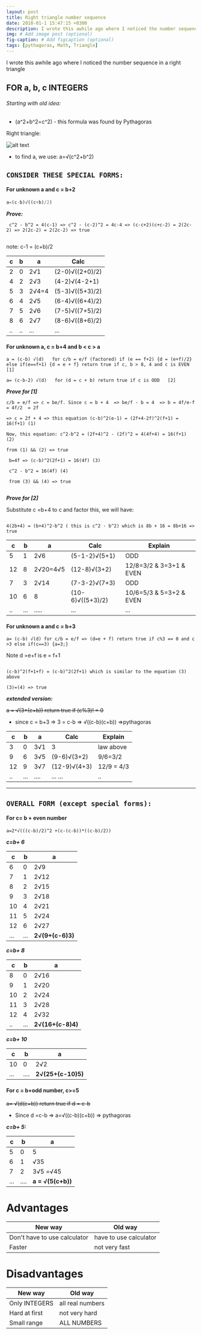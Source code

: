 ```yaml
---
layout: post
title: Right triangle number sequence
date: 2018-01-1 15:47:15 +0300
description: I wrote this awhile ago where I noticed the number sequence in a right triangle. # Add post description (optional)
img: # Add image post (optional)
fig-caption: # Add figcaption (optional)
tags: [pythagoras, Math, Triangle]
---
```


I wrote this awhile ago where I noticed the number sequence in a right triangle

## FOR a, b, c INTEGERS

###### Starting with old idea:

- (a^2+b^2=c^2) - this formula was found by Pythagoras 

Right triangle: 

![alt text](https://upload.wikimedia.org/wikipedia/commons/thumb/6/6f/Rtriangle.svg/220px-Rtriangle.svg.png)

- to find a, we use: a=√(c^2+b^2) 

## `CONSIDER THESE SPECIAL FORMS: `

#### For unknown a and c = b+2

```javascript
a=(c-b)√((c+b)/2) 

```
**_Prove:_** 

```
 c^2 - b^2 = 4(c-1) => c^2 - (c-2)^2 = 4c-4 => (c-c+2)(c+c-2) = 2(2c-2) => 2(2c-2) = 2(2c-2) => true
 
```
 
note: c-1 = (c+b)/2

c | b | a  | Calc
--| --|----|----
2 | 0 | 2√1 | (2-0)√((2+0)/2)
4 | 2 | 2√3 | (4-2)√(4-2+1)
5 | 3 | 2√4=4 | (5-3)√((5+3)/2)
6 | 4 | 2√5 | (6-4)√((6+4)/2)
7 | 5 | 2√6 | (7-5)√((7+5)/2)
8 | 6 | 2√7 | (8-6)√((8+6)/2)
..| ..| ... | ...
 
#### For unknown a, c = b+4 and b < c > a

```
a = (c-b) √(d)   for c/b = e/f (factored) if (e == f+2) {d = (e+f)/2} else if(e==f+1) {d = e + f} return true if c, b > 8, 4 and c is EVEN  [1]

a= (c-b-2) √(d)   for (d = c + b) return true if c is ODD   [2]

```

 
**_Prove for [1]_**
 
 ```
 c/b = e/f => c = be/f. Since c = b + 4  => be/f - b = 4  => b = 4f/e-f = 4f/2  = 2f
 
 => c = 2f + 4 => this equation (c-b)^2(e-1) = (2f+4-2f)^2(f+1) = 16(f+1) (1)
 
 Now, this equation: c^2-b^2 = (2f+4)^2 - (2f)^2 = 4(4f+4) = 16(f+1) (2)
 
 from (1) && (2) => true 
 
```

```
 b=4f => (c-b)^2(2f+1) = 16(4f) (3)
 
 c^2 - b^2 = 16(4f) (4)
 
 from (3) && (4) => true
 
 ```
 
**_Prove for [2]_** 

 Substitute c =b+4 to c and factor this, we will have: 
 
  ```
 
 4(2b+4) = (b+4)^2-b^2 ( this is c^2 - b^2) which is 8b + 16 = 8b+16 => true  
 
  ```

c | b | a   | Calc | Explain
--| --|---- |----- |-----
5 | 1 | 2√6 | (5-1-2)√(5+1)     | ODD
12 | 8 | 2√20=4√5 |(12-8)√(3+2)|12/8=3/2 & 3=3+1 & EVEN
7 | 3 | 2√14 |(7-3-2)√(7+3)     | ODD
10 | 6 | 8 |(10-6)√((5+3)/2) | 10/6=5/3 & 5=3+2 & EVEN
..|...|.....| ... |... 

#### For unknown a and c = b+3


```
a= (c-b) √(d) for c/b = e/f => (d=e + f) return true if c%3 == 0 and c >3 else if(c==3) {a=3;}

```

 Note d =e+f is e = f+1 
 
  ```
  
 (c-b)^2(f+1+f) = (c-b)^2(2f+1) which is similar to the equation (3) above
 
 (3)=(4) => true
 
  ```
 

 
**_extended version:_**

 
~~a = √(3*(c+b))  return true if (c%3)! = 0~~
  - since c = b+3 => 3 = c-b => √((c-b)(c+b)) =>pythagoras

c | b | a   | Calc       | Explain
--| --|---- |------------|----------
3 | 0 | 3√1 | 3          | law above
9 | 6 | 3√5 |(9-6)√(3+2) | 9/6=3/2
12| 9 | 3√7 |(12-9)√(4+3)| 12/9 = 4/3
..|...|....| ...  ...    |..

__________________________________________________________

## `OVERALL FORM (except special forms): `

#### For c= b  + even number

```
a=2*√(((c-b)/2)^2 +(c-(c-b))*((c-b)/2))

```

 **_c=b+ 6_**
 
 c | b | a                                     
  --|---|----          
  6 | 0 | 2√9           
7  | 1 | 2√12          
8  | 2 | 2√15                                                 
9  | 3 | 2√18                                              
10 | 4 | 2√21                                      
11 | 5 | 2√24                                   
12 | 6 | 2√27                                                 
...|...|**2√(9+(c-6)3)**    
 
**_c=b+ 8_**

 c | b | a    
 --|---|----                  
 8 | 0 | 2√16              
 9 | 1 | 2√20                 
10 | 2 | 2√24             
11 | 3 | 2√28                          
12 | 4 | 2√32
.. |...| **2√(16+(c-8)4)**      
 
 **_c=b+ 10_**    
    
 c | b | a     
 --|---|----
 10 | 0  |  2√2
 ...|....| **2√(25+(c-10)5)**
 
#### For c = b+odd number, c>=5

~~a= √(d(c+b))  return true if d = c-b~~

- Since d =c-b =>  a=√((c-b)(c+b)) => pythagoras
  

**_c=b+ 5:_**

c | b | a     
 --|---|----
 5 | 0  | 5
 6 | 1  | √35
 7 | 2  | 3√5 =√45
 ...|....| **a = √(5(c+b))**
 
# Advantages
 
 New way | Old way
------------ | -------------
Don't have to use calculator | have to use calculator
Faster | not very fast

# Disadvantages

New way | Old way
------------ | -------------
Only INTEGERS | all real numbers
Hard at first | not very hard
 Small range  |  ALL NUMBERS
 